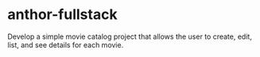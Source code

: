 # anthor-fullstack
Develop a simple movie catalog project that allows the user to create, edit, list, and see details for each movie.
